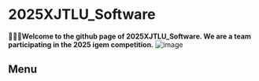 # 2025XJTLU_Software
🤝🤝🤝**Welcome to the github page of 2025XJTLU_Software. We are a team participating in the 2025 igem competition.**
<img width="" alt="image" src="https://github.com/user-attachments/assets/8ec66eb9-fb1c-4500-a96b-027160bc3257" />

## Menu
